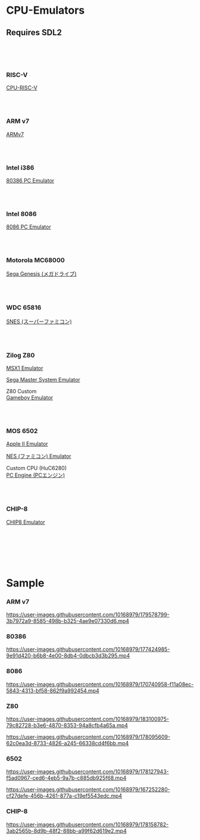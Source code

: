 # CPU-Emulators

## Requires SDL2

<br><br><br>

### RISC-V

[CPU-RISC-V](https://github.com/kxkx5150/CPU-RISC-V-cpp)  

<br><br>

### ARM v7

[ARMv7](https://github.com/kxkx5150/CPU-ARMv7-cpp)  

<br><br>

### Intel i386

[80386 PC Emulator](https://github.com/kxkx5150/CPU-80386-cpp)  

<br><br>

### Intel 8086

[8086 PC Emulator](https://github.com/kxkx5150/CPU-8086-cpp)

<br><br>

### Motorola MC68000

[Sega Genesis (メガドライブ)](https://github.com/kxkx5150/CPU-MC68000-cpp)

<br><br>

### WDC 65816

[SNES (スーパーファミコン)](https://github.com/kxkx5150/CPU-65816-cpp)  

<br><br>

### Zilog Z80

[MSX1 Emulator](https://github.com/kxkx5150/CPU-Z80-cpp)  

[Sega Master System Emulator](https://github.com/kxkx5150/CPU-Z80A-cpp)  

Z80 Custom  
[Gameboy Emulator](https://github.com/kxkx5150/CPU-GBZ80-cpp)  

<br><br>

### MOS 6502

[Apple II Emulator](https://github.com/kxkx5150/CPU-6502-cpp)  

[NES (ファミコン) Emulator](https://github.com/kxkx5150/Famicom-cpp)  

Custom CPU (HuC6280)   
[PC Engine (PCエンジン)](https://github.com/kxkx5150/CPU-HuC6280-cpp)  

<br><br>

### CHIP-8

[CHIP8 Emulator](https://github.com/kxkx5150/CPU-CHIP8-cpp)  

<br><br><br><br><br>

# Sample

### ARM v7

https://user-images.githubusercontent.com/10168979/179578799-3b7972a9-8585-498b-b325-4ae9e07330d6.mp4

### 80386  

https://user-images.githubusercontent.com/10168979/177424985-9e91d420-b6b8-4e00-8db4-0dbcb3d3b295.mp4

### 8086  

https://user-images.githubusercontent.com/10168979/170740958-f11a08ec-5843-4313-bf58-862f9a992454.mp4

### Z80

https://user-images.githubusercontent.com/10168979/183100975-79c82728-b3e6-4870-8353-94a8cfb4a65a.mp4

https://user-images.githubusercontent.com/10168979/178095609-62c0ea3d-8733-4826-a245-66338cd4f6bb.mp4

### 6502

https://user-images.githubusercontent.com/10168979/178127943-f5ad0967-ced6-4eb5-9a7b-c885db925f68.mp4

https://user-images.githubusercontent.com/10168979/167252280-cf27defe-456b-4261-877a-c19ef5543edc.mp4


### CHIP-8

https://user-images.githubusercontent.com/10168979/178158782-3ab2565b-8d9b-48f2-88bb-a99f62d619e2.mp4








<br><br><br><br><br><br><br><br>
